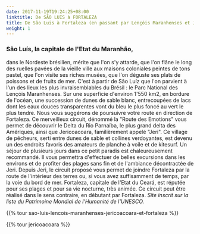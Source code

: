 ```yaml
---
date: 2017-11-19T19:24:25+08:00
linktitle: De SÃO LUIS à FORTALEZA
title: De São Luis à Fortaleza (en passant par Lençóis Maranhenses et Jericoacoara)
weight: 1
---
```


### São Luís, la capitale de l'Etat du Maranhão,

dans le Nordeste brésilien, mérite que l'on s'y attarde, que l'on flâne le long des ruelles pavées de la vieille ville aux maisons coloniales peintes de tons pastel, que l'on visite ses riches musées, que l'on déguste ses plats de poissons et de fruits de mer. C'est à partir de São Luíz que l'on parvient à l'un des lieux les plus invraisemblables du Brésil : le Parc National des Lençóis Maranhenses. Sur une superficie d'environ 1'550 km2, en bordure de l'océan, une succession de dunes de sable blanc, entrecoupées de lacs dont les eaux douces transparentes vont du bleu le plus foncé au vert le plus tendre. Nous vous suggérons de poursuivre votre route en direction de Fortaleza. Ce merveilleux circuit, dénommé la "Route des Emotions" vous permet de découvrir le Delta du Rio Parnaíba, le plus grand delta des Amériques, ainsi que Jericoacoara, familièrement appelé "Jeri". Ce village de pêcheurs, serti entre dunes de sable et collines verdoyantes, est devenu un des endroits favoris des amateurs de planche à voile et de kitesurf. Un séjour de plusieurs jours dans ce petit paradis est chaleureusement recommandé. Il vous permettra d'effectuer de belles excursions dans les environs et de profiter des plages sans fin et de l'ambiance décontractée de Jeri.
Depuis Jeri, le circuit proposé vous permet de joindre Fortaleza par la route de l'intérieur des terres ou, si vous avez suffisamment de temps, par la voie du bord de mer.
Fortaleza, capitale de l'Etat du Ceará, est réputée pour ses plages et pour sa vie nocturne, très animée.
Ce circuit peut être réalisé dans le sens contraire, en débutant par Fortaleza. *Site inscrit sur la liste du Patrimoine Mondial de l'Humanité de l'UNESCO.*

{{% tour sao-luis-lencois-maranhenses-jericoacoara-et-fortaleza %}}

{{% tour jericoacoara %}}
